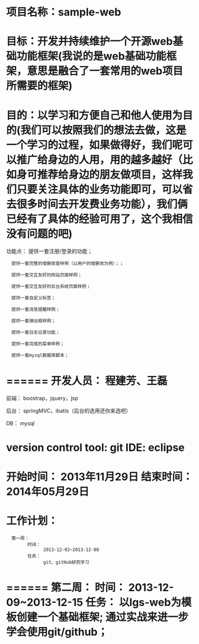 项目名称：sample-web
======
目标：开发并持续维护一个开源web基础功能框架(我说的是web基础功能框架，意思是融合了一套常用的web项目所需要的框架)
======
目的：以学习和方便自己和他人使用为目的(我们可以按照我们的想法去做，这是一个学习的过程，如果做得好，我们呢可以推广给身边的人用，用的越多越好（比如身可推荐给身边的朋友做项目，这样我们只要关注具体的业务功能即可，可以省去很多时间去开发费业务功能），我们俩已经有了具体的经验可用了，这个我相信没有问题的吧)
======
功能点：
      提供一套注册/登录的功能；
      
      提供一套完整的增删改查样例（以用户的增删改为例）；；
      
      提供一套交互友好的网站页面样例；
      
      提供一套交互友好的后台系统页面样例；
      
      提供一套自定义标签；
      
      提供一套消息提醒样例；
      
      提供一套弹出框样例；
      
      提供一套日志记录功能；
      
      提供一套完成的菜单样例；
      
      提供一套mysql数据库脚本；
======
开发人员：
      程建芳、王磊
======
前端：
      boostrap，jquery，jsp
 
后台：
      springMVC，ibatis（后台的选用还你来选吧）
 
DB：
      mysql
 
version control tool:
      git
IDE:
      eclipse
======
开始时间：
      2013年11月29日
结束时间：
      2014年05月29日
======
工作计划：
======
      第一周：
            时间：
                  2013-12-02~2013-12-08
            任务：
                  git、gitHub研究学习
======
      第二周：
            时间：
                  2013-12-09~2013-12-15
            任务：
                  以lgs-web为模板创建一个基础框架;
                  通过实战来进一步学会使用git/github；
======
